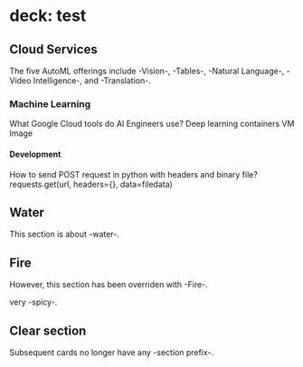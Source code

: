 # deck: test

## Cloud Services
The five AutoML offerings include -Vision-, -Tables-, -Natural Language-, -Video Intelligence-, and -Translation-.

### Machine Learning
What Google Cloud tools do AI Engineers use?
Deep learning containers
VM Image

#### Development
How to send POST request in python with headers and binary file?
requests.get(url, headers={}, data=filedata)

## Water
This section is about -water-.

## Fire
However, this section has been overriden with -Fire-.

very -spicy-.

## Clear section
Subsequent cards no longer have any -section prefix-.

